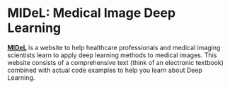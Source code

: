 # MIDeL: Medical Image Deep Learning

**[MIDeL](https://mayo-radiology-informatics-lab.github.io/MIDeL/)** is a website to help healthcare professionals and medical imaging scientists learn to apply deep learning methods to medical images. This website consists of a comprehensive text (think of an electronic textbook) combined with actual code examples to help you learn about Deep Learning.
